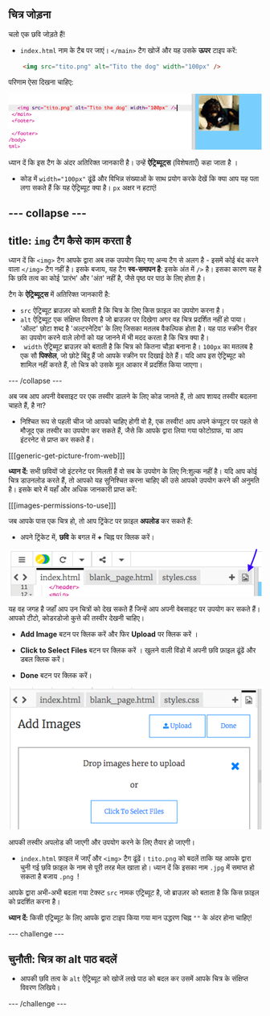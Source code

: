 ## चित्र जोड़ना

चलो एक छवि जोड़ते हैं!

- `index.html` नाम के टैब पर जाएं। `</main>` टैग खोजें और यह उसके **ऊपर** टाइप करें: 

```html
    <img src="tito.png" alt="Tito the dog" width="100px" />
```

परिणाम ऐसा दिखना चाहिए:

![छवि कोड और टिटो की तस्वीर](images/egImgCodeTito.png)

ध्यान दें कि इस टैग के अंदर अतिरिक्त जानकारी है। उन्हें **ऐट्रिब्यूट्स** (विशेषताएँ) कहा जाता है ।

- कोड में `width="100px"` ढूंढें और विभिन्न संख्याओं के साथ प्रयोग करके देखें कि क्या आप यह पता लगा सकते हैं कि यह ऐट्रिब्यूट क्या है। `px` अक्षर न हटाएं!

--- collapse ---
---
title: `img` टैग कैसे काम करता है
---

ध्यान दें कि `<img>` टैग आपके द्वारा अब तक उपयोग किए गए अन्य टैग से अलग है - इसमें कोई बंद करने वाला `</img>` टैग नहीं है। इसके बजाय, यह टैग **स्व-समापन है**: इसके अंत में `/>` है। इसका कारण यह है कि छवि तत्व का कोई 'प्रारंभ' और 'अंत' नहीं है, जैसे पृष्ठ पर पाठ के लिए होता है।

टैग के **ऐट्रिब्यूट्स** में अतिरिक्त जानकारी है:

- `src` ऐट्रिब्यूट ब्राउज़र को बताती है कि चित्र के लिए किस फ़ाइल का उपयोग करना है। 
- `alt` ऐट्रिब्यूट एक संक्षिप्त विवरण है जो ब्राउज़र पर दिखेगा अगर वह चित्र प्रदर्शित नहीं हो पाया। 'ऑल्ट' छोटा शब्द है 'अल्टरनेटिव' के लिए जिसका मतलब वैकल्पिक होता है। यह पाठ स्क्रीन रीडर का उपयोग करने वाले लोगों को यह जानने में भी मदद करता है कि चित्र क्या है।
- ` width` ऐट्रिब्यूट ब्राउज़र को बताती है कि चित्र को कितना चौड़ा बनाना है। `100px` का मतलब है एक सौ **पिक्सेल**, जो छोटे बिंदु हैं जो आपके स्क्रीन पर दिखाई देते हैं। यदि आप इस ऐट्रिब्यूट को शामिल नहीं करते हैं, तो चित्र को उसके मूल आकार में प्रदर्शित किया जाएगा।

--- /collapse ---

अब जब आप अपनी वेबसाइट पर एक तस्वीर डालने के लिए कोड जानते हैं, तो आप शायद तस्वीर बदलना चाहते हैं, है ना?

- निश्चित रूप से पहली चीज जो आपको चाहिए होगी वो है, एक तस्वीर! आप अपने कंप्यूटर पर पहले से मौजूद एक तस्वीर का उपयोग कर सकते हैं, जैसे कि आपके द्वारा लिया गया फोटोग्राफ, या आप इंटरनेट से प्राप्त कर सकते हैं।

[[[generic-get-picture-from-web]]]

**ध्यान दें:** सभी छवियों जो इंटरनेट पर मिलती हैं वो सब के उपयोग के लिए नि:शुल्क नहीं है। यदि आप कोई चित्र डाउनलोड करते हैं, तो आपको यह सुनिश्चित करना चाहिए की उसे आपको उपयोग करने की अनुमति है। इसके बारे में यहाँ और अधिक जानकारी प्राप्त करें:

[[[images-permissions-to-use]]]

जब आपके पास एक चित्र हो, तो आप ट्रिंकेट पर फ़ाइल **अपलोड** कर सकते हैं:

- अपने ट्रिंकेट में, **छवि** के बगल में **+** चिह्न पर क्लिक करें। 

![छवि आइकन](images/tktImageIconArrow.png)

यह वह जगह है जहाँ आप उन चित्रों को देख सकते हैं जिन्हें आप अपनी वेबसाइट पर उपयोग कर सकते हैं। आपको टीटो, कोडरडोजो कुत्ते की तस्वीर देखनी चाहिए।

- **Add Image** बटन पर क्लिक करें और फिर **Upload** पर क्लिक करें ।

- **Click to Select Files** बटन पर क्लिक करें । खुलने वाली विंडो में अपनी छवि फ़ाइल ढूंढें और डबल क्लिक करें।

- **Done** बटन पर क्लिक करें।

![छवि अपलोड क्षेत्र](images/tktUploadImages.png)

आपकी तस्वीर अपलोड की जाएगी और उपयोग करने के लिए तैयार हो जाएगी।

- `index.html` फ़ाइल में जाएँ और `<img>` टैग ढूंढें। `tito.png` को बदलें ताकि यह आपके द्वारा चुनी गई छवि फ़ाइल के नाम से पूरी तरह मेल खाता हो। ध्यान दें कि इसका नाम `.jpg` में समाप्त हो सकता है बजाय `.png `!

आपके द्वारा अभी-अभी बदला गया टेक्स्ट `src` नामक एट्रिब्यूट है, जो ब्राउज़र को बताता है कि किस फ़ाइल को प्रदर्शित करना है।

**ध्यान दें:** किसी एट्रिब्यूट के लिए आपके द्वारा टाइप किया गया मान उद्धरण चिह्न `""` के अंदर होना चाहिए!

--- challenge ---

## चुनौती: चित्र का alt पाठ बदलें

- आपकी छवि तत्व के `alt` ऐट्रिब्यूट को खोजें लखे पाठ को बदल कर उसमें आपके चित्र के संक्षिप्त विवरण लिखिये। 

--- /challenge ---